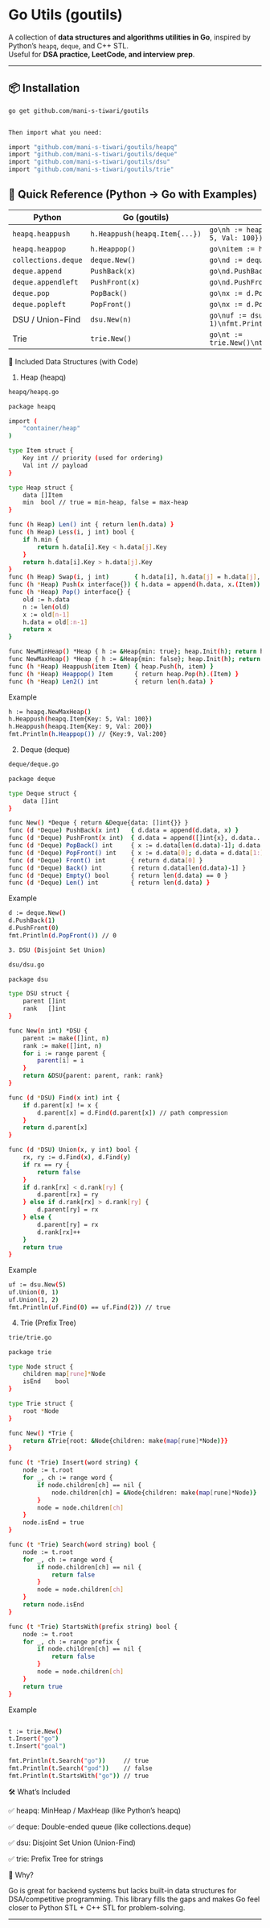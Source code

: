 # Go Utils (goutils)

A collection of **data structures and algorithms utilities in Go**, inspired by Python’s `heapq`, `deque`, and C++ STL.  
Useful for **DSA practice, LeetCode, and interview prep**.

---

## 📦 Installation

```bash
go get github.com/mani-s-tiwari/goutils


Then import what you need:

import "github.com/mani-s-tiwari/goutils/heapq"
import "github.com/mani-s-tiwari/goutils/deque"
import "github.com/mani-s-tiwari/goutils/dsu"
import "github.com/mani-s-tiwari/goutils/trie"

```

## 🔎 Quick Reference (Python → Go with Examples)

| Python              | Go (goutils)                  | Example (Go Code)                                                                 |
|---------------------|-------------------------------|-----------------------------------------------------------------------------------|
| `heapq.heappush`    | `h.Heappush(heapq.Item{...})` | ```go\nh := heapq.NewMaxHeap()\nh.Heappush(heapq.Item{Key: 5, Val: 100})\n```     |
| `heapq.heappop`     | `h.Heappop()`                 | ```go\nitem := h.Heappop()\nfmt.Println(item.Val)\n```                            |
| `collections.deque` | `deque.New()`                 | ```go\nd := deque.New()\n```                                                      |
| `deque.append`      | `PushBack(x)`                 | ```go\nd.PushBack(10)\n```                                                        |
| `deque.appendleft`  | `PushFront(x)`                | ```go\nd.PushFront(5)\n```                                                        |
| `deque.pop`         | `PopBack()`                   | ```go\nx := d.PopBack()\n```                                                      |
| `deque.popleft`     | `PopFront()`                  | ```go\nx := d.PopFront()\n```                                                     |
| DSU / Union-Find    | `dsu.New(n)`                  | ```go\nuf := dsu.New(5)\nuf.Union(0, 1)\nfmt.Println(uf.Find(0) == uf.Find(1))\n``` |
| Trie                | `trie.New()`                  | ```go\nt := trie.New()\nt.Insert("go")\nfmt.Println(t.Search("go"))\n```          |



🔹 Included Data Structures (with Code)

1. Heap (heapq)
```bash
heapq/heapq.go

package heapq

import (
	"container/heap"
)

type Item struct {
	Key int // priority (used for ordering)
	Val int // payload
}

type Heap struct {
	data []Item
	min  bool // true = min-heap, false = max-heap
}

func (h Heap) Len() int { return len(h.data) }
func (h Heap) Less(i, j int) bool {
	if h.min {
		return h.data[i].Key < h.data[j].Key
	}
	return h.data[i].Key > h.data[j].Key
}
func (h Heap) Swap(i, j int)       { h.data[i], h.data[j] = h.data[j], h.data[i] }
func (h *Heap) Push(x interface{}) { h.data = append(h.data, x.(Item)) }
func (h *Heap) Pop() interface{} {
	old := h.data
	n := len(old)
	x := old[n-1]
	h.data = old[:n-1]
	return x
}

func NewMinHeap() *Heap { h := &Heap{min: true}; heap.Init(h); return h }
func NewMaxHeap() *Heap { h := &Heap{min: false}; heap.Init(h); return h }
func (h *Heap) Heappush(item Item) { heap.Push(h, item) }
func (h *Heap) Heappop() Item      { return heap.Pop(h).(Item) }
func (h *Heap) Len2() int          { return len(h.data) }

```

Example
```bash
h := heapq.NewMaxHeap()
h.Heappush(heapq.Item{Key: 5, Val: 100})
h.Heappush(heapq.Item{Key: 9, Val: 200})
fmt.Println(h.Heappop()) // {Key:9, Val:200}
```
2. Deque (deque)
```bash
deque/deque.go

package deque

type Deque struct {
	data []int
}

func New() *Deque { return &Deque{data: []int{}} }
func (d *Deque) PushBack(x int)   { d.data = append(d.data, x) }
func (d *Deque) PushFront(x int)  { d.data = append([]int{x}, d.data...) }
func (d *Deque) PopBack() int     { x := d.data[len(d.data)-1]; d.data = d.data[:len(d.data)-1]; return x }
func (d *Deque) PopFront() int    { x := d.data[0]; d.data = d.data[1:]; return x }
func (d *Deque) Front() int       { return d.data[0] }
func (d *Deque) Back() int        { return d.data[len(d.data)-1] }
func (d *Deque) Empty() bool      { return len(d.data) == 0 }
func (d *Deque) Len() int         { return len(d.data) }
```

Example
```bash
d := deque.New()
d.PushBack(1)
d.PushFront(0)
fmt.Println(d.PopFront()) // 0
```
```bash
3. DSU (Disjoint Set Union)

dsu/dsu.go

package dsu

type DSU struct {
	parent []int
	rank   []int
}

func New(n int) *DSU {
	parent := make([]int, n)
	rank := make([]int, n)
	for i := range parent {
		parent[i] = i
	}
	return &DSU{parent: parent, rank: rank}
}

func (d *DSU) Find(x int) int {
	if d.parent[x] != x {
		d.parent[x] = d.Find(d.parent[x]) // path compression
	}
	return d.parent[x]
}

func (d *DSU) Union(x, y int) bool {
	rx, ry := d.Find(x), d.Find(y)
	if rx == ry {
		return false
	}
	if d.rank[rx] < d.rank[ry] {
		d.parent[rx] = ry
	} else if d.rank[rx] > d.rank[ry] {
		d.parent[ry] = rx
	} else {
		d.parent[ry] = rx
		d.rank[rx]++
	}
	return true
}
```

Example
```bash
uf := dsu.New(5)
uf.Union(0, 1)
uf.Union(1, 2)
fmt.Println(uf.Find(0) == uf.Find(2)) // true
```

4. Trie (Prefix Tree)
```bash
trie/trie.go

package trie

type Node struct {
	children map[rune]*Node
	isEnd    bool
}

type Trie struct {
	root *Node
}

func New() *Trie {
	return &Trie{root: &Node{children: make(map[rune]*Node)}}
}

func (t *Trie) Insert(word string) {
	node := t.root
	for _, ch := range word {
		if node.children[ch] == nil {
			node.children[ch] = &Node{children: make(map[rune]*Node)}
		}
		node = node.children[ch]
	}
	node.isEnd = true
}

func (t *Trie) Search(word string) bool {
	node := t.root
	for _, ch := range word {
		if node.children[ch] == nil {
			return false
		}
		node = node.children[ch]
	}
	return node.isEnd
}

func (t *Trie) StartsWith(prefix string) bool {
	node := t.root
	for _, ch := range prefix {
		if node.children[ch] == nil {
			return false
		}
		node = node.children[ch]
	}
	return true
}
```

Example
```bash

t := trie.New()
t.Insert("go")
t.Insert("goal")

fmt.Println(t.Search("go"))     // true
fmt.Println(t.Search("god"))    // false
fmt.Println(t.StartsWith("go")) // true
```
🛠️ What’s Included

✅ heapq: MinHeap / MaxHeap (like Python’s heapq)

✅ deque: Double-ended queue (like collections.deque)

✅ dsu: Disjoint Set Union (Union-Find)

✅ trie: Prefix Tree for strings

🎯 Why?

Go is great for backend systems but lacks built-in data structures for DSA/competitive programming.
This library fills the gaps and makes Go feel closer to Python STL + C++ STL for problem-solving.


---
